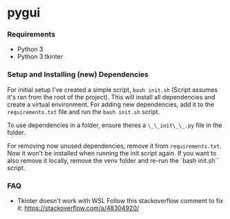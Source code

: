 # pygui

### Requirements

- Python 3
- Python 3 tkinter

### Setup and Installing (new) Dependencies

For initial setup I've created a simple script, `bash init.sh` (Script assumes it's ran from the root of the project).
This will install all dependencies and create a virtual environment.
For adding new dependencies, add it to the `requirements.txt` file and run the `bash init.sh` script.

To use dependencies in a folder, ensure theres a `\_\_init\_\_.py` file in the folder.

For removing now unused dependencies, remove it from `requirements.txt`. Now it won't be installed when running the init script again.
If you want to also remove it locally, remove the venv folder and re-run the `bash init.sh`` script.

### FAQ

- Tkinter doesn't work with WSL
  Follow this stackoverflow comment to fix it: https://stackoverflow.com/a/48304920/
